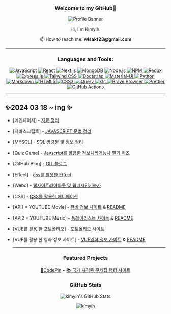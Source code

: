<h3 align="center">Welcome to my GitHub💫</h3>

<p align="center">
  <img src="https://github.com/kimyih/kimyih.github.io/assets/163376151/f1d6e1a9-f0de-4b23-9d90-4331d63b12eb" alt="Profile Banner"/>
</p>

<p align="center">Hi, I'm Kimyih.</p>

<p align="center">📫 How to reach me: <strong>wlsakf23@gmail.com</strong></p>

---

<h3 align="center">Languages and Tools:</h3>


<p align="center">
  <a href="https://developer.mozilla.org/en-US/docs/Web/JavaScript" target="_blank" rel="noopener noreferrer">
    <img src="https://img.shields.io/badge/JavaScript-F7DF1E?style=for-the-badge&logo=javascript&logoColor=black" alt="JavaScript"/>
  </a>
  <a href="https://reactjs.org/" target="_blank" rel="noopener noreferrer">
    <img src="https://img.shields.io/badge/React-61DAFB?style=for-the-badge&logo=react&logoColor=black" alt="React"/>
  </a>
  <a href="https://nextjs.org/" target="_blank" rel="noopener noreferrer">
    <img src="https://img.shields.io/badge/Next.js-000000?style=for-the-badge&logo=next.js&logoColor=white" alt="Next.js"/>
  </a>
  <a href="https://www.mongodb.com/" target="_blank" rel="noopener noreferrer">
    <img src="https://img.shields.io/badge/MongoDB-47A248?style=for-the-badge&logo=mongodb&logoColor=white" alt="MongoDB"/>
  </a>
  <a href="https://nodejs.org/" target="_blank" rel="noopener noreferrer">
    <img src="https://img.shields.io/badge/Node.js-43853D?style=for-the-badge&logo=node.js&logoColor=white" alt="Node.js"/>
  </a>
  <a href="https://www.npmjs.com/" target="_blank" rel="noopener noreferrer">
    <img src="https://img.shields.io/badge/NPM-CB3837?style=for-the-badge&logo=npm&logoColor=white" alt="NPM"/>
  </a>
  <a href="https://redux.js.org/" target="_blank" rel="noopener noreferrer">
    <img src="https://img.shields.io/badge/Redux-764ABC?style=for-the-badge&logo=redux&logoColor=white" alt="Redux"/>
  </a>
  <a href="https://expressjs.com/" target="_blank" rel="noopener noreferrer">
    <img src="https://img.shields.io/badge/Express.js-000000?style=for-the-badge&logo=express&logoColor=white" alt="Express.js"/>
  </a>
  <a href="https://tailwindcss.com/" target="_blank" rel="noopener noreferrer">
    <img src="https://img.shields.io/badge/Tailwind%20CSS-38B2AC?style=for-the-badge&logo=tailwind-css&logoColor=white" alt="Tailwind CSS"/>
  </a>
  <a href="https://getbootstrap.com/" target="_blank" rel="noopener noreferrer">
    <img src="https://img.shields.io/badge/Bootstrap-563D7C?style=for-the-badge&logo=bootstrap&logoColor=white" alt="Bootstrap"/>
  </a>
  <a href="https://mui.com/" target="_blank" rel="noopener noreferrer">
    <img src="https://img.shields.io/badge/Material--UI-0081CB?style=for-the-badge&logo=material-ui&logoColor=white" alt="Material-UI"/>
  </a>
  <a href="https://www.python.org/" target="_blank" rel="noopener noreferrer">
    <img src="https://img.shields.io/badge/Python-14354C?style=for-the-badge&logo=python&logoColor=white" alt="Python"/>
  </a>
  <a href="https://www.markdownguide.org/" target="_blank" rel="noopener noreferrer">
    <img src="https://img.shields.io/badge/Markdown-000000?style=for-the-badge&logo=markdown&logoColor=white" alt="Markdown"/>
  </a>
  <a href="https://developer.mozilla.org/en-US/docs/Web/Guide/HTML/HTML5" target="_blank" rel="noopener noreferrer">
    <img src="https://img.shields.io/badge/HTML5-E34F26?style=for-the-badge&logo=html5&logoColor=white" alt="HTML5"/>
  </a>
  <a href="https://developer.mozilla.org/en-US/docs/Web/CSS" target="_blank" rel="noopener noreferrer">
    <img src="https://img.shields.io/badge/CSS3-1572B6?style=for-the-badge&logo=css3&logoColor=white" alt="CSS3"/>
  </a>
  <a href="https://jquery.com/" target="_blank" rel="noopener noreferrer">
    <img src="https://img.shields.io/badge/jQuery-0769AD?style=for-the-badge&logo=jquery&logoColor=white" alt="jQuery"/>
  </a>
  <a href="https://git-scm.com/" target="_blank" rel="noopener noreferrer">
    <img src="https://img.shields.io/badge/Git-F05032?style=for-the-badge&logo=git&logoColor=white" alt="Git"/>
  </a>
  <a href="https://brave.com/" target="_blank" rel="noopener noreferrer">
    <img src="https://img.shields.io/badge/Brave%20Browser-FB542B?style=for-the-badge&logo=brave&logoColor=white" alt="Brave Browser"/>
  </a>
  <a href="https://prettier.io/" target="_blank" rel="noopener noreferrer">
    <img src="https://img.shields.io/badge/Prettier-F7B93E?style=for-the-badge&logo=prettier&logoColor=white" alt="Prettier"/>
  </a>
  <a href="https://github.com/features/actions" target="_blank" rel="noopener noreferrer">
    <img src="https://img.shields.io/badge/GitHub%20Actions-2088FF?style=for-the-badge&logo=github-actions&logoColor=white" alt="GitHub Actions"/>
  </a>
</p>

---

## ✨2024 03 18 ~ ing ✨

- [메인페이지] - [자료 정리](https://kimyih.github.io/class2024/)

- [자바스크립트] - [JAVASCRIPT 문법 정리](https://kimyih.github.io/class2024/javascript/index.html)

- [MYSQL] - [SQL 명령문 및 정보 정리](https://kimyih.github.io/class2024/mysql/index.html)

- [Quiz Game] - [Javscript를 활용한 정보처리기능사 필기 퀴즈](https://kimyih.github.io/class2024/quiz/index.html)

- [GitHub Blog] - [GIT 블로그](https://kimyih.github.io/)

- [Effect] - [css를 활용한 Effect](https://kimyih.github.io/class2024/effect/index.html)

- [Webd] - [웹사이트레이아웃 및 웹디자인기능사](https://kimyih.github.io/class2024/webd/index.html)

- [CSS] - [CSS를 활용한 애니메이션](https://kimyih.github.io/class2024/css/index2.html)

- [API1 = YOUTUBE Movie] - [뮤비 정보 사이트](https://youtube-movie.vercel.app/) & [README](https://github.com/kimyih/youtube-movie)

- [API2 = YOUTUBE Music] - [플레이리스트 사이트](https://api-music-nu.vercel.app/) & [README](https://github.com/kimyih/api-music)

- [VUE를 활용 한 포트폴리오] - [포트폴리오 사이트](https://kimyihvue.netlify.app/)

- [VUE를 활용 한 영화 정보 사이트] - [VUE영화 정보 사이트](https://movie-vue-yh.netlify.app/) & [README](https://github.com/kimyih/vue-movie)


  ---
  


<h3 align="center">Featured Projects</h3>

<p align="center">
  <a href="https://github.com/kimyih/code-pin" target="_blank">📌CodePin</a> •
  <a href="https://booking-three-wheat.vercel.app/" target="_blank">📚 국가 자격증 문제집 랭킹 사이트</a>
</p>


<h3 align="center">GitHub Stats</h3>


<p align="center">
  <img src="https://github-readme-stats.vercel.app/api?username=kimyih&show_icons=true&theme=light" alt="kimyih's GitHub Stats"/>
</p>

<p align="center">
  <img src="https://komarev.com/ghpvc/?username=kimyih&label=Profile%20views&color=0e75b6&style=flat" alt="kimyih" />
</p>
